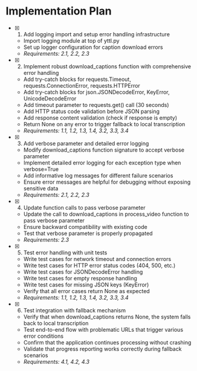# Implementation Plan

- [x] 1. Add logging import and setup error handling infrastructure
  - Import logging module at top of yttl.py
  - Set up logger configuration for caption download errors
  - _Requirements: 2.1, 2.2, 2.3_

- [x] 2. Implement robust download_captions function with comprehensive error handling
  - Add try-catch blocks for requests.Timeout, requests.ConnectionError, requests.HTTPError
  - Add try-catch blocks for json.JSONDecodeError, KeyError, UnicodeDecodeError
  - Add timeout parameter to requests.get() call (30 seconds)
  - Add HTTP status code validation before JSON parsing
  - Add response content validation (check if response is empty)
  - Return None on any error to trigger fallback to local transcription
  - _Requirements: 1.1, 1.2, 1.3, 1.4, 3.2, 3.3, 3.4_

- [x] 3. Add verbose parameter and detailed error logging
  - Modify download_captions function signature to accept verbose parameter
  - Implement detailed error logging for each exception type when verbose=True
  - Add informative log messages for different failure scenarios
  - Ensure error messages are helpful for debugging without exposing sensitive data
  - _Requirements: 2.1, 2.2, 2.3_

- [x] 4. Update function calls to pass verbose parameter
  - Update the call to download_captions in process_video function to pass verbose parameter
  - Ensure backward compatibility with existing code
  - Test that verbose parameter is properly propagated
  - _Requirements: 2.3_

- [x] 5. Test error handling with unit tests
  - Write test cases for network timeout and connection errors
  - Write test cases for HTTP error status codes (404, 500, etc.)
  - Write test cases for JSONDecodeError handling
  - Write test cases for empty response handling
  - Write test cases for missing JSON keys (KeyError)
  - Verify that all error cases return None as expected
  - _Requirements: 1.1, 1.2, 1.3, 1.4, 3.2, 3.3, 3.4_

- [x] 6. Test integration with fallback mechanism
  - Verify that when download_captions returns None, the system falls back to local transcription
  - Test end-to-end flow with problematic URLs that trigger various error conditions
  - Confirm that the application continues processing without crashing
  - Validate that progress reporting works correctly during fallback scenarios
  - _Requirements: 4.1, 4.2, 4.3_